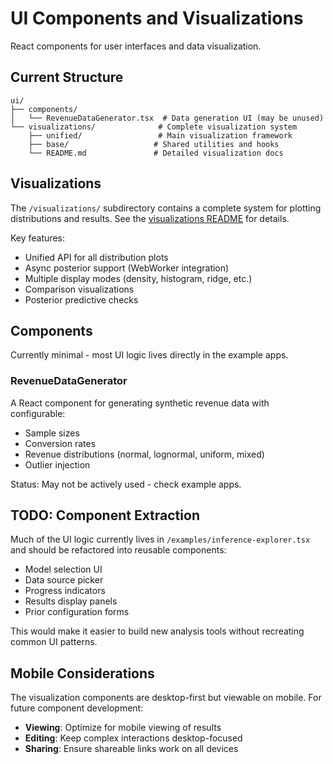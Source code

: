 # UI Components and Visualizations

React components for user interfaces and data visualization.

## Current Structure

```
ui/
├── components/
│   └── RevenueDataGenerator.tsx  # Data generation UI (may be unused)
└── visualizations/              # Complete visualization system
    ├── unified/                 # Main visualization framework
    ├── base/                   # Shared utilities and hooks
    └── README.md               # Detailed visualization docs
```

## Visualizations

The `/visualizations/` subdirectory contains a complete system for plotting distributions and results. See the [visualizations README](visualizations/README.md) for details.

Key features:
- Unified API for all distribution plots
- Async posterior support (WebWorker integration)
- Multiple display modes (density, histogram, ridge, etc.)
- Comparison visualizations
- Posterior predictive checks

## Components

Currently minimal - most UI logic lives directly in the example apps.

### RevenueDataGenerator

A React component for generating synthetic revenue data with configurable:
- Sample sizes
- Conversion rates  
- Revenue distributions (normal, lognormal, uniform, mixed)
- Outlier injection

Status: May not be actively used - check example apps.

## TODO: Component Extraction

Much of the UI logic currently lives in `/examples/inference-explorer.tsx` and should be refactored into reusable components:

- Model selection UI
- Data source picker
- Progress indicators
- Results display panels
- Prior configuration forms

This would make it easier to build new analysis tools without recreating common UI patterns.

## Mobile Considerations

The visualization components are desktop-first but viewable on mobile. For future component development:
- **Viewing**: Optimize for mobile viewing of results
- **Editing**: Keep complex interactions desktop-focused
- **Sharing**: Ensure shareable links work on all devices